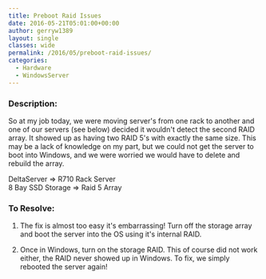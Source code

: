 ```yaml
---
title: Preboot Raid Issues
date: 2016-05-21T05:01:00+00:00
author: gerryw1389
layout: single
classes: wide
permalink: /2016/05/preboot-raid-issues/
categories:
  - Hardware
  - WindowsServer
---
```

<!--more-->

### Description:

So at my job today, we were moving server's from one rack to another and one of our servers (see below) decided it wouldn't detect the second RAID array. It showed up as having two RAID 5's with exactly the same size. This may be a lack of knowledge on my part, but we could not get the server to boot into Windows, and we were worried we would have to delete and rebuild the array.

DeltaServer => R710 Rack Server  
8 Bay SSD Storage => Raid 5 Array

### To Resolve:

1. The fix is almost too easy it's embarrassing! Turn off the storage array and boot the server into the OS using it's internal RAID.

2. Once in Windows, turn on the storage RAID. This of course did not work either, the RAID never showed up in Windows. To fix, we simply rebooted the server again!